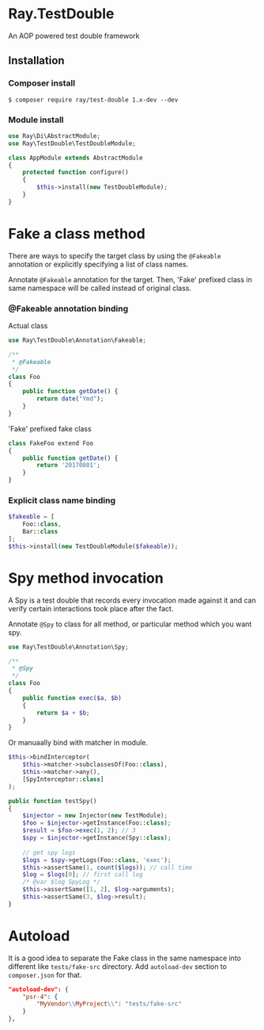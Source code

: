 # Ray.TestDouble 

An AOP powered test double framework

## Installation

### Composer install

    $ composer require ray/test-double 1.x-dev --dev
    
### Module install

```php
use Ray\Di\AbstractModule;
use Ray\TestDouble\TestDoubleModule;

class AppModule extends AbstractModule
{
    protected function configure()
    {
        $this->install(new TestDoubleModule);
    }
}
```

# Fake a class method


There are ways to specify the target class by using the `@Fakeable` annotation or explicitly specifying a list of class names.

Annotate `@Fakeable` annotation for the target. Then, 'Fake' prefixed class in same namespace will be called instead of original class.

### @Fakeable annotation binding

Actual class

```php
use Ray\TestDouble\Annotation\Fakeable;

/**
 * @Fakeable
 */
class Foo
{
    public function getDate() {
        return date("Ymd");
    }
}
```

'Fake' prefixed fake class

```php
class FakeFoo extend Foo
{
    public function getDate() {
        return '20170801';
    }
}
```

### Explicit class name binding

```php
$fakeable = [
    Foo::class,
    Bar::class
];
$this->install(new TestDoubleModule($fakeable));

```

# Spy method invocation

A Spy is a test double that records every invocation made against it and can verify certain interactions took place after the fact. 

Annotate `@Spy` to class for all method, or particular method which you want spy.

```php
use Ray\TestDouble\Annotation\Spy;

/**
 * @Spy
 */
class Foo
{
    public function exec($a, $b)
    {
        return $a + $b;
    }
}
```

Or manuaally bind with matcher in module.

```php
$this->bindInterceptor(
    $this->matcher->subclassesOf(Foo::class),
    $this->matcher->any(),
    [SpyInterceptor::class]
);

```

```php
public function testSpy()
{
    $injector = new Injector(new TestModule);
    $foo = $injector->getInstance(Foo::class);
    $result = $foo->exec(1, 2); // 3
    $spy = $injector->getInstance(Spy::class);
    
    // get spy logs
    $logs = $spy->getLogs(Foo::class, 'exec');
    $this->assertSame(1, count($logs)); // call time
    $log = $logs[0]; // first call log
    /* @var $log SpyLog */
    $this->assertSame([1, 2], $log->arguments);
    $this->assertSame(3, $log->result);
}
```

# Autoload

It is a good idea to separate the Fake class in the same namespace into different like `tests/fake-src` directory. Add `autoload-dev` section to `composer.json` for that.

```json
"autoload-dev": {
    "psr-4": {
        "MyVendor\\MyProject\\": "tests/fake-src"
    }
},
```
